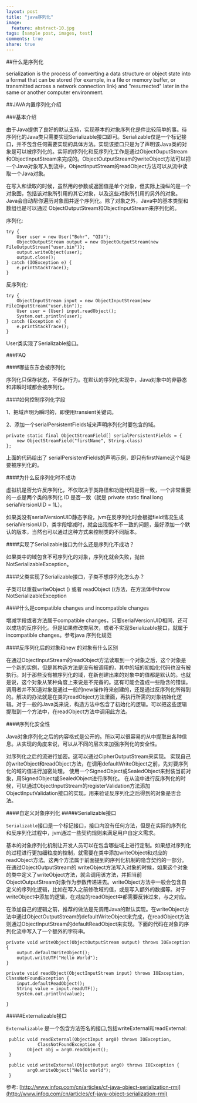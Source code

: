 ```yaml
---
layout: post
title: "java序列化"
image:
  feature: abstract-10.jpg
tags: [sample post, images, test]
comments: true
share: true
---
```


##什么是序列化

serialization is the process of converting a data structure or object state into a format that can be stored (for example, in a file or memory buffer, or transmitted across a network connection link) and "resurrected" later in the same or another computer environment.
<!--more-->
##JAVA内置序列化介绍

###基本介绍

由于Java提供了良好的默认支持，实现基本的对象序列化是件比较简单的事。待序列化的Java类只需要实现Serializable接口即可。Serializable仅是一个标记接口，并不包含任何需要实现的具体方法。实现该接口只是为了声明该Java类的对象是可以被序列化的。实际的序列化和反序列化工作是通过ObjectOuputStream和ObjectInputStream来完成的。ObjectOutputStream的writeObject方法可以把一个Java对象写入到流中，ObjectInputStream的readObject方法可以从流中读取一个Java对象。

在写入和读取的时候，虽然用的参数或返回值是单个对象，但实际上操纵的是一个对象图，包括该对象所引用的其它对象，以及这些对象所引用的另外的对象。Java会自动帮你遍历对象图并逐个序列化。除了对象之外，Java中的基本类型和数组也是可以通过 ObjectOutputStream和ObjectInputStream来序列化的。

序列化:

	try {
	    User user = new User("Bohr", "QIU");
	    ObjectOutputStream output = new ObjectOutputStream(new FileOutputStream("user.bin"));
	    output.writeObject(user);
	    output.close();
	} catch (IOException e) {
	    e.printStackTrace();
	}

反序列化:
 
	try {
	    ObjectInputStream input = new ObjectInputStream(new FileInputStream("user.bin"));
	    User user = (User) input.readObject();
	    System.out.println(user);	
	} catch (Exception e) {	
	    e.printStackTrace();	
	}

 User类实现了Serializable接口。

###FAQ

####哪些东东会被序列化

序列化只保存状态，不保存行为。在默认的序列化实现中，Java对象中的非静态和非瞬时域都会被序列化。

####如何控制序列化字段

1、把域声明为瞬时的，即使用transient关键词。

2、添加一个serialPersistentFields域来声明序列化时要包含的域。


	private static final ObjectStreamField[] serialPersistentFields = { 
	    new ObjectStreamField("firstName", String.class) 
	};  
上面的代码给出了 serialPersistentFields的声明示例，即只有firstName这个域是要被序列化的。

####为什么反序列化时不成功

虚拟机是否允许反序列化，不仅取决于类路径和功能代码是否一致，一个非常重要的一点是两个类的序列化 ID 是否一致（就是 private static final long serialVersionUID = 1L）。

如果类没有serialVersionUID静态字段，jvm在反序列化时会根据field情况生成serialVersionUID，类字段增减时，就会出现版本不一致的问题，最好添加一个默认的版本，当然也可以通过这种方式来控制类的不同版本。

####实现了Serializable接口为什么还是序列化不成功？

如果类中的域包含不可序列化的对象，序列化就会失败，抛出NotSerializableException。

####父类实现了Serializable接口，子类不想序列化怎么办？

子类可以重载writeObject () 或者 readObject ()方法，在方法体中throw NotSerializableException 

####什么是compatible changes and incompatible changes

增减字段或者方法属于compatible changes，只要serialVersionUID相同，还可以成功的反序列化。但是如果修改类层次，或者不实现Serializable接口，就属于incompatible changes。参考java 序列化规范

####反序列化后的对象和new 的对象有什么区别

在通过ObjectInputStream的readObject方法读取到一个对象之后，这个对象是一个新的实例，但是其构造方法是没有被调用的，其中的域的初始化代码也没有被执行。对于那些没有被序列化的域，在新创建出来的对象中的值都是默认的。也就是说，这个对象从某种角度上来说是不完备的。这有可能会造成一些隐含的错误。调用者并不知道对象是通过一般的new操作符来创建的，还是通过反序列化所得到的。解决的办法就是在类的readObject方法里面，再执行所需的对象初始化逻辑。对于一般的Java类来说，构造方法中包含了初始化的逻辑。可以把这些逻辑提取到一个方法中，在readObject方法中调用此方法。

####序列化安全性

Java对象序列化之后的内容格式是公开的。所以可以很容易的从中提取出各种信息。从实现的角度来说，可以从不同的层次来加强序列化的安全性。

对序列化之后的流进行加密。这可以通过CipherOutputStream来实现。
实现自己的writeObject和readObject方法，在调用defaultWriteObject之前，先对要序列化的域的值进行加密处理。
使用一个SignedObject或SealedObject来封装当前对象，用SignedObject或SealedObject进行序列化。
在从流中进行反序列化的时候，可以通过ObjectInputStream的registerValidation方法添加ObjectInputValidation接口的实现，用来验证反序列化之后得到的对象是否合法。
 

####自定义对象序列化
#####Serializable接口

`Serializable`接口是一个标记接口，接口内没有任何方法，但是在实际的序列化和反序列化过程中，jvm通过一些契约规则来满足用户自定义需求。

基本的对象序列化机制让开发人员可以在包含哪些域上进行定制。如果想对序列化的过程进行更加细粒度的控制，就需要在类中添加writeObject和对应的 readObject方法。这两个方法属于前面提到的序列化机制的隐含契约的一部分。在通过ObjectOutputStream的 writeObject方法写入对象的时候，如果这个对象的类中定义了writeObject方法，就会调用该方法，并把当前 ObjectOutputStream对象作为参数传递进去。writeObject方法中一般会包含自定义的序列化逻辑，比如在写入之前修改域的值，或是写入额外的数据等。对于writeObject中添加的逻辑，在对应的readObject中都需要反转过来，与之对应。

在添加自己的逻辑之前，推荐的做法是先调用Java的默认实现。在writeObject方法中通过ObjectOutputStream的defaultWriteObject来完成，在readObject方法则通过ObjectInputStream的defaultReadObject来实现。下面的代码在对象的序列化流中写入了一个额外的字符串。

	
	private void writeObject(ObjectOutputStream output) throws IOException {
	    output.defaultWriteObject();
	    output.writeUTF("Hello World");
	}
	
	private void readObject(ObjectInputStream input) throws IOException, ClassNotFoundException {
	    input.defaultReadObject();
	    String value = input.readUTF();	
	    System.out.println(value);
	
	} 
 
#####Externalizable接口

`Externalizable` 是一个包含方法签名的接口,包括writeExternal和readExternal: 

	 public void readExternal(ObjectInput arg0) throws IOException,  
	            ClassNotFoundException {  
	        Object obj = arg0.readObject();       
	 }  
	
	 public void writeExternal(ObjectOutput arg0) throws IOException {   
	        arg0.writeObject("Hello world");  
	 }  


参考:
[http://www.infoq.com/cn/articles/cf-java-object-serialization-rmi](http://www.infoq.com/cn/articles/cf-java-object-serialization-rmi)